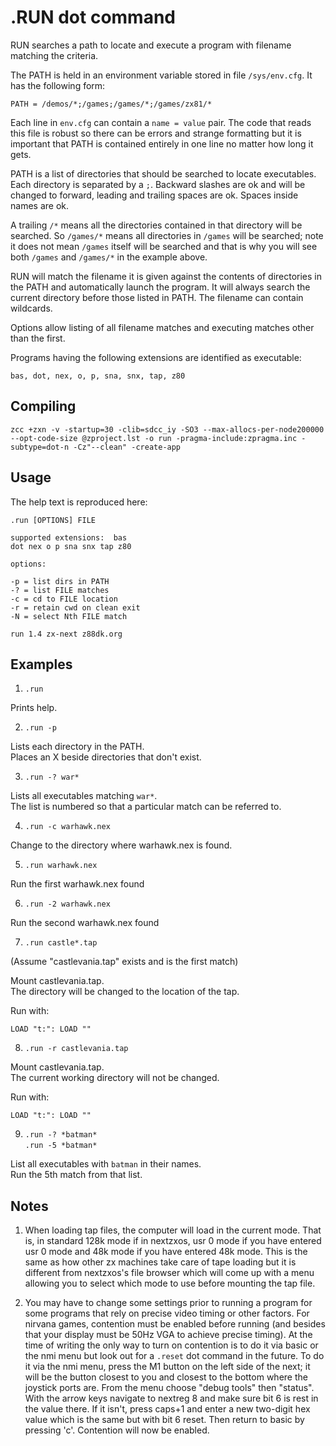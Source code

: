 # .RUN dot command

RUN searches a path to locate and execute a program with filename
matching the criteria.

The PATH is held in an environment variable stored in file
`/sys/env.cfg`.  It has the following form:

~~~
PATH = /demos/*;/games;/games/*;/games/zx81/*
~~~

Each line in `env.cfg` can contain a `name = value` pair.
The code that reads this file is robust so there can be errors
and strange formatting but it is important that PATH is
contained entirely in one line no matter how long it gets.

PATH is a list of directories that should be searched to
locate executables.  Each directory is separated by a `;`.
Backward slashes are ok and will be changed to forward, leading
and trailing spaces are ok.  Spaces inside names are ok.

A trailing `/*` means all the directories contained in that directory
will be searched.  So `/games/*` means all directories in `/games`
will be searched; note it does not mean `/games` itself will be
searched and that is why you will see both `/games` and `/games/*`
in the example above.

RUN will match the filename it is given against the contents of
directories in the PATH and automatically launch the program.  It
will always search the current directory before those listed in
PATH.  The filename can contain wildcards.

Options allow listing of all filename matches and executing
matches other than the first.

Programs having the following extensions are identified as executable:

~~~
bas, dot, nex, o, p, sna, snx, tap, z80
~~~

## Compiling

~~~
zcc +zxn -v -startup=30 -clib=sdcc_iy -SO3 --max-allocs-per-node200000 --opt-code-size @zproject.lst -o run -pragma-include:zpragma.inc -subtype=dot-n -Cz"--clean" -create-app
~~~

## Usage

The help text is reproduced here:

~~~
.run [OPTIONS] FILE

supported extensions:  bas
dot nex o p sna snx tap z80

options:

-p = list dirs in PATH
-? = list FILE matches
-c = cd to FILE location
-r = retain cwd on clean exit
-N = select Nth FILE match

run 1.4 zx-next z88dk.org
~~~

## Examples

1. `.run`

Prints help.

2. `.run -p`

Lists each directory in the PATH.<br>
Places an X beside directories that don't exist.

3. `.run -? war*`

Lists all executables matching `war*`.<br>
The list is numbered so that a particular match can be referred to.

4. `.run -c warhawk.nex`

Change to the directory where warhawk.nex is found.

5. `.run warhawk.nex`

Run the first warhawk.nex found

6. `.run -2 warhawk.nex`

Run the second warhawk.nex found

7. `.run castle*.tap`

(Assume "castlevania.tap" exists and is the first match)

Mount castlevania.tap.<br>
The directory will be changed to the location of the tap.

Run with:

`LOAD "t:": LOAD ""`

8. `.run -r castlevania.tap`

Mount castlevania.tap.<br>
The current working directory will not be changed.

Run with:

`LOAD "t:": LOAD ""`

9. `.run -? *batman*`<br>
   `.run -5 *batman*`

List all executables with `batman` in their names.<br>
Run the 5th match from that list.

## Notes

1. When loading tap files, the computer will load in the current mode.  That is, in standard 128k mode if in nextzxos, usr 0 mode if you have entered usr 0 mode and 48k mode if you have entered 48k mode.  This is the same as how other zx machines take care of tape loading but it is different from nextzxos's file browser which will come up with a menu allowing you to select which mode to use before mounting the tap file.

2. You may have to change some settings prior to running a program for some programs that rely on precise video timing or other factors.  For nirvana games, contention must be enabled before running (and besides that your display must be 50Hz VGA to achieve precise timing).  At the time of writing the only way to turn on contention is to do it via basic or the nmi menu but look out for a `.reset` dot command in the future.  To do it via the nmi menu, press the M1 button on the left side of the next; it will be the button closest to you and closest to the bottom where the joystick ports are.  From the menu choose "debug tools" then "status".  With the arrow keys navigate to nextreg 8 and make sure bit 6 is rest in the value there.  If it isn't, press caps+1 and enter a new two-digit hex value which is the same but with bit 6 reset.  Then return to basic by pressing 'c'.  Contention will now be enabled.
